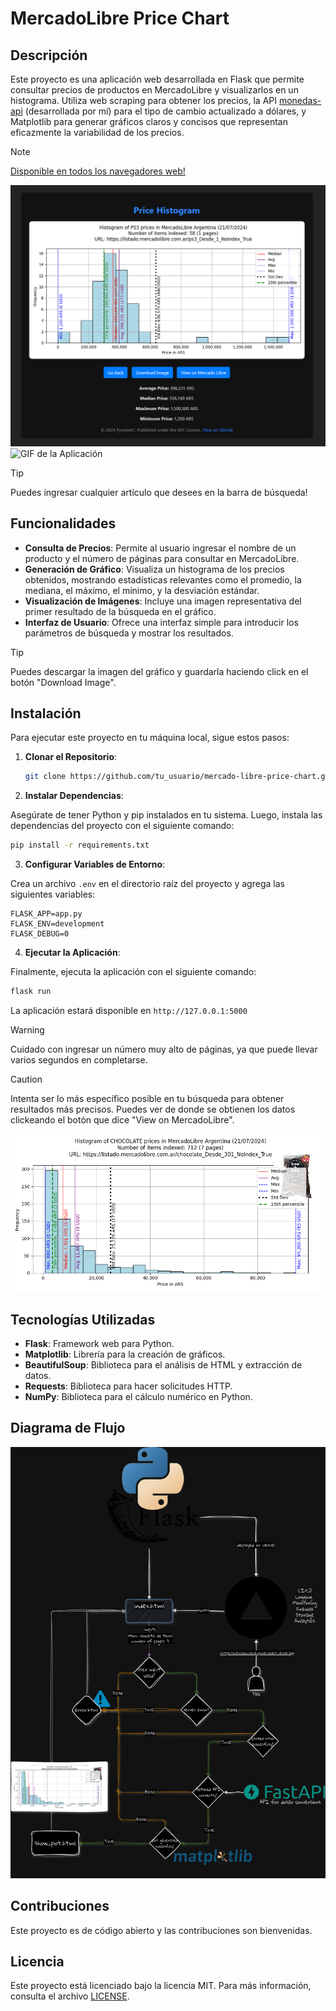 # MercadoLibre Price Chart

## Descripción

Este proyecto es una aplicación web desarrollada en Flask que permite consultar precios de productos en MercadoLibre y visualizarlos en un histograma. Utiliza web scraping para obtener los precios, la API [monedas-api](https://github.com/pyoneerC/monedas-api) (desarrollada por mí) para el tipo de cambio actualizado a dólares, y Matplotlib para generar gráficos claros y concisos que representan eficazmente la variabilidad de los precios.

> [!NOTE]
> [Disponible en todos los navegadores web!](mercado-libre-price-chart.vercel.app)

![Imagen de la Aplicación](media/price_histogram.png)
![GIF de la Aplicación](media/demonstration.gif)

> [!TIP]
> Puedes ingresar cualquier artículo que desees en la barra de búsqueda!

## Funcionalidades

- **Consulta de Precios**: Permite al usuario ingresar el nombre de un producto y el número de páginas para consultar en MercadoLibre.
- **Generación de Gráfico**: Visualiza un histograma de los precios obtenidos, mostrando estadísticas relevantes como el promedio, la mediana, el máximo, el mínimo, y la desviación estándar.
- **Visualización de Imágenes**: Incluye una imagen representativa del primer resultado de la búsqueda en el gráfico.
- **Interfaz de Usuario**: Ofrece una interfaz simple para introducir los parámetros de búsqueda y mostrar los resultados.

> [!TIP]
> Puedes descargar la imagen del gráfico y guardarla haciendo click en el botón "Download Image".

## Instalación

Para ejecutar este proyecto en tu máquina local, sigue estos pasos:

1. **Clonar el Repositorio**:
   ```bash
   git clone https://github.com/tu_usuario/mercado-libre-price-chart.git
    ```
   
2. **Instalar Dependencias**:

Asegúrate de tener Python y pip instalados en tu sistema. Luego, instala las dependencias del proyecto con el siguiente comando:
   ```bash
   pip install -r requirements.txt
   ```

3. **Configurar Variables de Entorno**:

Crea un archivo `.env` en el directorio raíz del proyecto y agrega las siguientes variables:
   ```env
   FLASK_APP=app.py
   FLASK_ENV=development
   FLASK_DEBUG=0
   ```

4. **Ejecutar la Aplicación**:

Finalmente, ejecuta la aplicación con el siguiente comando:
   ```bash
   flask run
   ```

La aplicación estará disponible en `http://127.0.0.1:5000`

> [!WARNING]
> Cuidado con ingresar un número muy alto de páginas, ya que puede llevar varios segundos en completarse.


> [!CAUTION]
> Intenta ser lo más específico posible en tu búsqueda para obtener resultados más precisos. Puedes ver de donde se obtienen los datos clickeando el botón que dice "View on MercadoLibre".


![Histograma de Precios](media/chocolate_histogram.png)

## Tecnologías Utilizadas

- **Flask**: Framework web para Python.
- **Matplotlib**: Librería para la creación de gráficos.
- **BeautifulSoup**: Biblioteca para el análisis de HTML y extracción de datos.
- **Requests**: Biblioteca para hacer solicitudes HTTP.
- **NumPy**: Biblioteca para el cálculo numérico en Python.

## Diagrama de Flujo

![Diagrama de Flujo](media/diagrama.png)

## Contribuciones

Este proyecto es de código abierto y las contribuciones son bienvenidas. 

## Licencia

Este proyecto está licenciado bajo la licencia MIT. Para más información, consulta el archivo [LICENSE](LICENSE).